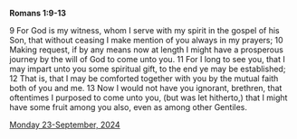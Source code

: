 **Romans 1:9-13**

9 For God is my witness, whom I serve with my spirit in the gospel of his Son, that without ceasing I make mention of you always in my prayers; 10 Making request, if by any means now at length I might have a prosperous journey by the will of God to come unto you. 11 For I long to see you, that I may impart unto you some spiritual gift, to the end ye may be established; 12 That is, that I may be comforted together with you by the mutual faith both of you and me. 13 Now I would not have you ignorant, brethren, that oftentimes I purposed to come unto you, (but was let hitherto,) that I might have some fruit among you also, even as among other Gentiles.

[Monday 23-September, 2024](https://getbible.net/kjv/Romans/1/9-13)
